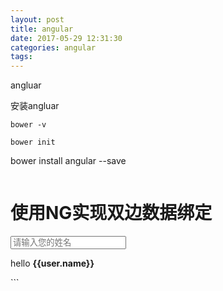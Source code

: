 ```yaml
---
layout: post
title: angular
date: 2017-05-29 12:31:30
categories: angular
tags: 
---
```

angluar

安装angluar
```
bower -v
```

```
bower init
```

bower install angular --save
```

```
<!DOCTYPE html>
<html lang="en">
<head>
    <meta charset="UTF-8">
    <title>Angular hello world</title>
</head>
<!-- 所有需要angular管理的代码必须被包裹在一个有ng-app指令的元素中 -->
<body ng-app  ng-init="user.name='world'">
    <h1>使用NG实现双边数据绑定</h1>
    <p><input type="text" placeholder="请输入您的姓名" ng-model='user.name'></p>
    <p>hello <strong>{{user.name}}</strong></p>
<script src="bower_components/angular/angular.js"></script>   
</body>
</html>
```
